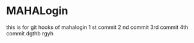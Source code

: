 
# MAHALogin
this is for git hooks  of mahalogin
1 st commit
2 nd commit 
3rd commit
4th commit 
dgthb
rgyh











